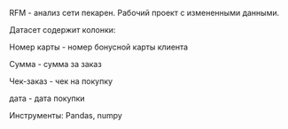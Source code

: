 RFM - анализ сети пекарен. Рабочий проект с измененными данными.

Датасет содержит колонки:

Номер карты - номер бонусной карты клиента

Сумма - сумма за заказ

Чек-заказ - чек на покупку

дата - дата покупки

Инструменты: Pandas, numpy
